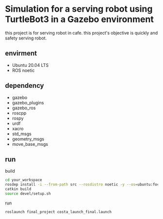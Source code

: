 # Simulation for a serving robot using TurtleBot3 in a Gazebo environment

this project is for serving robot in cafe. this project's objective is quickly and safety serving robot.

## envirment

- Ubuntu 20.04 LTS
- ROS noetic

## dependency

- gazebo
- gazebo_plugins
- gazebo_ros
- roscpp
- rospy
- urdf
- xacro
- std_msgs
- geometry_msgs
- move_base_msgs

## run

build
```bash
cd your_workspace
rosdep install -i --from-path src --rosdistro noetic -y --os=ubuntu:focal
catkin build
source devel/setup.sh
```

run
```bash
roslaunch final_project costa_launch_final.launch
```